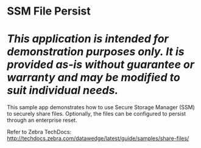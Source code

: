 # SSM File Persist

*This application is intended for demonstration purposes only. It is provided as-is without guarantee or warranty and may be modified to suit individual needs.*
=========================================================

This sample app demonstrates how to use Secure Storage Manager (SSM) to securely share files. Optionally, the files can be configured to persist through an enterprise reset.

Refer to Zebra TechDocs: http://techdocs.zebra.com/datawedge/latest/guide/samples/share-files/





